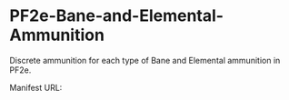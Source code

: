 # PF2e-Bane-and-Elemental-Ammunition
Discrete ammunition for each type of Bane and Elemental ammunition in PF2e.

Manifest URL: 
